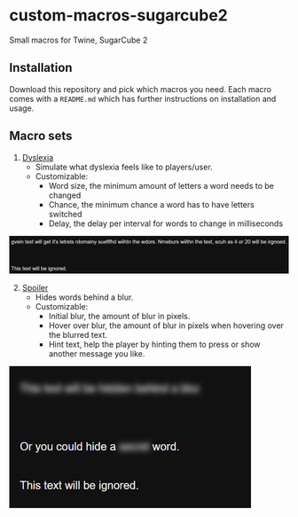 # custom-macros-sugarcube2

Small macros for Twine, SugarCube 2

## Installation

Download this repository and pick which macros you need. Each macro comes with a `README.md` which has further instructions on installation and usage.

## Macro sets

1. [Dyslexia](./Dyslexia)  
    - Simulate what dyslexia feels like to players/user.  
    - Customizable:
        - Word size, the minimum amount of letters a word needs to be changed
        - Chance, the minimum chance a word has to have letters switched
        - Delay, the delay per interval for words to change in milliseconds
        
![Dyslexia example](./Resources/Gif/example1.gif)

2. [Spoiler](./Spoiler)
    - Hides words behind a blur.
    - Customizable:
        - Initial blur, the amount of blur in pixels.
        - Hover over blur, the amount of blur in pixels when hovering over the blurred text.
        - Hint text, help the player by hinting them to press or show another message you like.

![Spoiler example](/Resources/Gif/example1a.gif)
